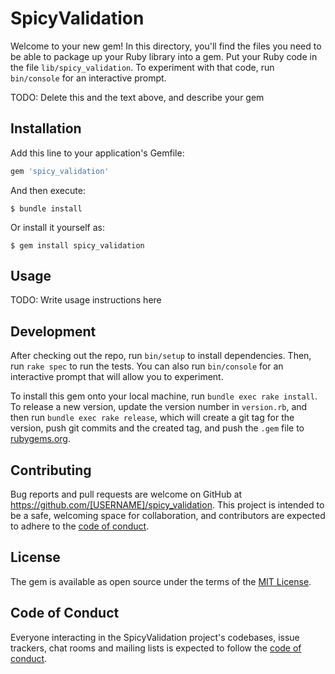# SpicyValidation

Welcome to your new gem! In this directory, you'll find the files you need to be able to package up your Ruby library into a gem. Put your Ruby code in the file `lib/spicy_validation`. To experiment with that code, run `bin/console` for an interactive prompt.

TODO: Delete this and the text above, and describe your gem

## Installation

Add this line to your application's Gemfile:

```ruby
gem 'spicy_validation'
```

And then execute:

    $ bundle install

Or install it yourself as:

    $ gem install spicy_validation

## Usage

TODO: Write usage instructions here

## Development

After checking out the repo, run `bin/setup` to install dependencies. Then, run `rake spec` to run the tests. You can also run `bin/console` for an interactive prompt that will allow you to experiment.

To install this gem onto your local machine, run `bundle exec rake install`. To release a new version, update the version number in `version.rb`, and then run `bundle exec rake release`, which will create a git tag for the version, push git commits and the created tag, and push the `.gem` file to [rubygems.org](https://rubygems.org).

## Contributing

Bug reports and pull requests are welcome on GitHub at https://github.com/[USERNAME]/spicy_validation. This project is intended to be a safe, welcoming space for collaboration, and contributors are expected to adhere to the [code of conduct](https://github.com/[USERNAME]/spicy_validation/blob/master/CODE_OF_CONDUCT.md).

## License

The gem is available as open source under the terms of the [MIT License](https://opensource.org/licenses/MIT).

## Code of Conduct

Everyone interacting in the SpicyValidation project's codebases, issue trackers, chat rooms and mailing lists is expected to follow the [code of conduct](https://github.com/[USERNAME]/spicy_validation/blob/master/CODE_OF_CONDUCT.md).
